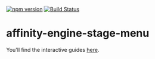 [![npm version](https://badge.fury.io/js/affinity-engine-stage-menu.svg)](https://badge.fury.io/js/affinity-engine-stage-menu)
[![Build Status](https://travis-ci.org/affinity-engine/affinity-engine-stage-menu.svg?branch=master)](https://travis-ci.org/affinity-engine/affinity-engine-stage-menu)

# affinity-engine-stage-menu

You'll find the interactive guides [here](http://www.ember.engine/learn/stage/directions/menu).
